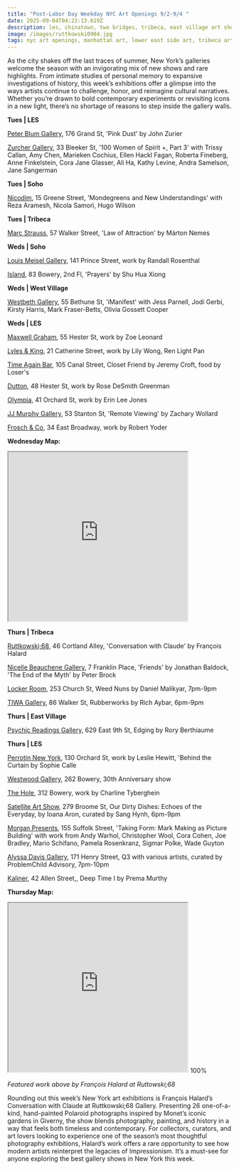 ```yaml
---
title: "Post-Labor Day Weekday NYC Art Openings 9/2-9/4 "
date: 2025-09-04T04:23:13.619Z
description: les, chinatown, two bridges, tribeca, east village art shows
image: /images/ruttkowski0904.jpg
tags: nyc art openings, manhattan art, lower east side art, tribeca art
---
```

As the city shakes off the last traces of summer, New York’s galleries welcome the season with an invigorating mix of new shows and rare highlights. From intimate studies of personal memory to expansive investigations of history, this week’s exhibitions offer a glimpse into the ways artists continue to challenge, honor, and reimagine cultural narratives. Whether you’re drawn to bold contemporary experiments or revisiting icons in a new light, there’s no shortage of reasons to step inside the gallery walls.

**T﻿ues | LES**

[Peter Blum Gallery](https://www.peterblumgallery.com/exhibitions/john-zurier8), 176 Grand St, 'Pink Dust' by John Zurier

[Zurcher Gallery](https://www.galeriezurcher.com/salon-zurcher-33rd-edition-100-women-of-spirit-part-3-september-2-7-2025), 33 Bleeker St, '100 Women of Spirit +, Part 3' with Trissy Callan, Amy Chen, Marieken Cochius, Ellen Hackl Fagan, Roberta Fineberg, Anne Finkelstein, Cora Jane Glasser, Ali Ha, Kathy Levine, Andra Samelson, Jane Sangerman

**T﻿ues | Soho**

[Nicodim](https://www.nicodimgallery.com/exhibitions/mondegreens-and-new-understandings-reza-aramesh-nicola-samori-hugo-wilson), 15 Greene Street, 'Mondegreens and New Understandings' with Reza Aramesh, Nicola Samorì, Hugo Wilson

**T﻿ues | Tribeca**

[Marc Strauss](https://marcstraus.com/exhibitions/167-marton-nemes-law-of-attraction/), 57 Walker Street, 'Law of Attraction' by Márton Nemes

**W﻿eds | Soho**

[Louis Meisel Gallery](https://www.meiselgallery.com/exhibition/randall-rosenthal/), 141 Prince Street, work by Randall Rosenthal

[Island](https://island83.gallery/exhibitions), 83 Bowery, 2nd Fl, 'Prayers' by Shu Hua Xiong

**W﻿eds | West Village**

[Westbeth Gallery](https://westbeth.org/event/imanifest-multi-disciplinary-visual-art-exhibition/), 55 Bethune St, 'iManifest' with Jess Parnell, Jodi Gerbi, Kirsty Harris, Mark Fraser-Betts, Olivia Gossett Cooper

**W﻿eds | LES**

[Maxwell Graham](https://maxwellgraham.biz/exhibitions/zoe-leonard-2025/), 55 Hester St, work by Zoe Leonard

[Lyles & King](https://lylesandking.com/), 21 Catherine Street, work by Lily Wong, Ren Light Pan

[Time Again Bar](https://www.instagram.com/timeagainbar), 105 Canal Street, Closet Friend by Jeremy Croft, food by Loser's

[Dutton](https://soniadutton.com/), 48 Hester St, work by Rose DeSmith Greenman

[Olympia](https://olympiart.org/upcoming), 41 Orchard St, work by Erin Lee Jones

[JJ Murphy Gallery](https://www.jjmurphygallery.com/), 53 Stanton St, 'Remote Viewing' by Zachary Wollard

[Frosch & Co](https://froschandco.com/current), 34 East Broadway, work by Robert Yoder

**W﻿ednesday Map:**

<iframe src="https://www.google.com/maps/d/u/1/embed?mid=1u32L8rPrHC3HWRXZH_v8tM60opMVmQ0&ehbc=2E312F" width="80%" height="380"></iframe>

**T﻿hurs | Tribeca**

[Ruttkowski;68](https://www.ruttkowski68.com/exhibition/conversation-with-claude/), 46 Cortland Alley, 'Conversation with Claude' by François Halard

[Nicelle Beauchene Gallery](https://nicellebeauchene.com/exhibition-archive/), 7 Franklin Place, 'Friends' by Jonathan Baldock, 'The End of the Myth' by Peter Brock

[Locker Room](https://www.instagram.com/thelockerroomnyc), 253 Church St, Weed Nuns by Daniel Malikyar, 7pm-9pm

[TIWA Gallery](https://www.instagram.com/tiwa_select), 86 Walker St, Rubberworks by Rich Aybar, 6pm-9pm

**T﻿hurs | East Village**

[Psychic Readings Gallery](https://www.psychicreadingsgallery.com/), 629 East 9th St, Edging by Rory Berthiaume

**T﻿hurs | LES**

[Perrotin New York](https://www.perrotin.com/), 130 Orchard St, work by Leslie Hewitt, 'Behind the Curtain by Sophie Calle

[Westwood Gallery](https://westwoodgallery.com/exhibitions/146-westwood-gallery-nyc-30-years/), 262 Bowery, 30th Anniversary show

[The Hole](http://theholenyc.com/), 312 Bowery, work by Charline Tyberghein

[Satellite Art Show](https://www.instagram.com/satelliteartshow), 279 Broome St, Our Dirty Dishes: Echoes of the Everyday, by Ioana Aron, curated by Sang Hynh, 6pm-9pm

[Morgan Presents](https://www.morgan-presents.com/exhibitions/28-taking-form-mark-making-as-picture-building/overview/), 155 Suffolk Street, 'Taking Form: Mark Making as Picture Building' with work from Andy Warhol, Christopher Wool, Cora Cohen, Joe Bradley, Mario Schifano, Pamela Rosenkranz, Sigmar Polke, Wade Guyton

[Alyssa Davis Gallery](https://www.alyssadavis.gallery/), 171 Henry Street, Q3 with various artists, curated by ProblemChild Advisory, 7pm-10pm

[Kaliner](https://theformah.com/), 42 Allen Street,, Deep Time I by Prema Murthy

**T﻿hursday Map:**

<iframe src="https://www.google.com/maps/d/u/1/embed?mid=1YZxN2-9K6tmc2zNGv8NBkiYbXcTylIo&ehbc=2E312F" width="80%" height="380"></iframe> 100%

*F﻿eatured work above by François Halard at Ruttowski;68*

Rounding out this week’s New York art exhibitions is François Halard’s Conversation with Claude at Ruttkowski;68 Gallery. Presenting 26 one-of-a-kind, hand-painted Polaroid photographs inspired by Monet’s iconic gardens in Giverny, the show blends photography, painting, and history in a way that feels both timeless and contemporary. For collectors, curators, and art lovers looking to experience one of the season’s most thoughtful photography exhibitions, Halard’s work offers a rare opportunity to see how modern artists reinterpret the legacies of Impressionism. It’s a must-see for anyone exploring the best gallery shows in New York this week.